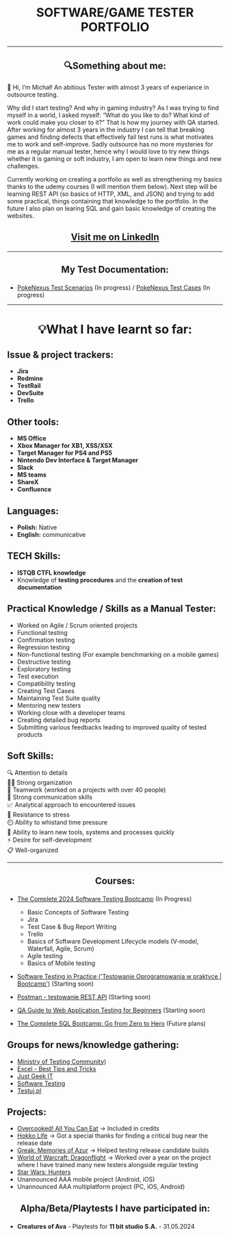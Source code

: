 # <p align="center">SOFTWARE/GAME TESTER PORTFOLIO

***
## <p align="center">🔍Something about me:
👋 Hi, I’m Michał! An abitious Tester with almost 3 years of experiance in outsource testing.

Why did I start testing? And why in gaming industry? As I was trying to find myself in a world, I asked myself: “What do you like to do? What kind of work could make you closer to it?” That is how my journey with QA started. 
After working for almost 3 years in the industry I can tell that breaking games and finding defects that effectively fail test runs is what motivates me to work and self-improve. 
Sadly outsource has no more mysteries for me as a regular manual tester, hence why I would love to try new things whether it is gaming or soft industry, I am open to learn new things and new challenges.

Currently working on creating a portfolio as well as strengthening my basics thanks to the udemy courses (I will mention them below). Next step will be learning REST API (so basics of HTTP, XML, and JSON) and trying to add some practical, things containing that knowledge to the portfolio. In the future I also plan on learing SQL and gain basic knowledge of creating the websites.

## <p align="center">[Visit me on LinkedIn](https://www.linkedin.com/in/micha%C5%82-bakan-b21513284)
<hr/>

## <p align="center"> My Test Documentation:
- [PokeNexus Test Scenarios](https://trello.com/b/bVZlXPXH/project-pno) (In progress) /
 [PokeNexus Test Cases](https://docs.google.com/spreadsheets/d/11AxRzU2hquQUN9eEt6WBWU0oYCf1KP9qp7O-p1Bg5mI/edit#gid=1968869249) (In progress)

***
# <p align="center">💡What I have learnt so far:
## Issue & project trackers:
* **Jira**
* **Redmine**
* **TestRail**
* **DevSuite**
* **Trello**

## Other tools:
* **MS Office**
* **Xbox Manager for XB1, XSS/XSX**
* **Target Manager for PS4 and PS5**
* **Nintendo Dev Interface & Target Manager**
* **Slack**
* **MS teams**
* **ShareX**
* **Confluence**

## Languages:
* **Polish:** Native
* **English:** communicative

## TECH Skills:
* **ISTQB CTFL knowledge**
* Knowledge of **testing procedures** and the **creation of test documentation**

## Practical Knowledge / Skills as a Manual Tester:
* Worked on Agile / Scrum oriented projects
* Functional testing 
* Confirmation testing
* Regression testing
* Non-functional testing (For example benchmarking on a mobile games)
* Destructive testing
* Exploratory testing
* Test execution
* Compatibility testing
* Creating Test Cases
* Maintaining Test Suite quality
* Mentoring new testers
* Working close with a developer teams
* Creating detailed bug reports
* Submitting various feedbacks leading to improved quality of tested products

## Soft Skills:
🔍 Attention to details\
👨‍💼 Strong organization\
🤝 Teamwork (worked on a projects with over 40 people)\
💬 Strong communication skills\
📈 Analytical approach to encountered issues\
💪 Resistance to stress\
⏲️ Ability to whistand time pressure\
📔 Ability to learn new tools, systems and processes quickly\
⚡ Desire for self-development\
📋 Well-organized
<hr/>


## <p align="center"> Courses:
* [The Complete 2024 Software Testing Bootcamp](https://www.udemy.com/course/testerbootcamp) (In Progress)
  - Basic Concepts of Software Testing
  - Jira
  - Test Case & Bug Report Writing
  - Trello
  - Basics of Software Development Lifecycle models (V-model, Waterfall, Agile, Scrum)
  - Agile testing
  - Basics of Mobile testing
    
* [Software Testing in Practice ('Testowanie Oprogramowania w praktyce | Bootcamp')](https://www.udemy.com/course/testowanie-oprogramowania-w-praktyce-bootcamp) (Starting soon)
* [Postman - testowanie REST API](https://www.udemy.com/course/kurs-postman) (Starting soon)
* [QA Guide to Web Application Testing for Beginners](https://www.udemy.com/course/qa-guide-to-web-application-testing-for-beginners) (Starting soon)
* [The Complete SQL Bootcamp: Go from Zero to Hero](https://www.udemy.com/course/the-complete-sql-bootcamp) (Future plans)

## Groups for news/knowledge gathering:
* [Ministry of Testing Community](https://www.linkedin.com/company/ministry-of-testing/))
* [Excel - Best Tips and Tricks](https://www.linkedin.com/newsletters/7094586668371861504/)
* [Just Geek IT](https://www.linkedin.com/newsletters/7137376464013819904/)
* [Software Testing](https://www.linkedin.com/showcase/skills-software-testing/posts/?feedView=all)
* [Testuj.pl](https://www.youtube.com/@testujplcommunity)

## Projects:
* [Overcooked! All You Can Eat](https://store.steampowered.com/app/1243830/Overcooked_All_You_Can_Eat/) -> Included in credits
* [Hokko Life](https://store.steampowered.com/app/824000/Hokko_Life/) -> Got a special thanks for finding a critical bug near the release date
* [Greak: Memories of Azur](https://store.steampowered.com/app/1311070/Greak_Memories_of_Azur/) -> Helped testing release candidate builds
* [World of Warcraft: Dragonflight](https://eu.shop.battle.net/en-us/product/world-of-warcraft-dragonflight) -> Worked over a year on the project where I have trained many new testers alongside regular testing
* [Star Wars: Hunters](https://starwarshunters.com/)
* Unannounced AAA mobile project (Android, iOS)
* Unannounced AAA multiplatform project (PC, iOS, Android)

## <p align="center">Alpha/Beta/Playtests I have participated in:
- **Creatures of Ava** - Playtests for **11 bit studio S.A.** - 31.05.2024



<!---
michalbakan/michalbakan is a ✨ special ✨ repository because its `README.md` (this file) appears on your GitHub profile.
You can click the Preview link to take a look at your changes.
--->
